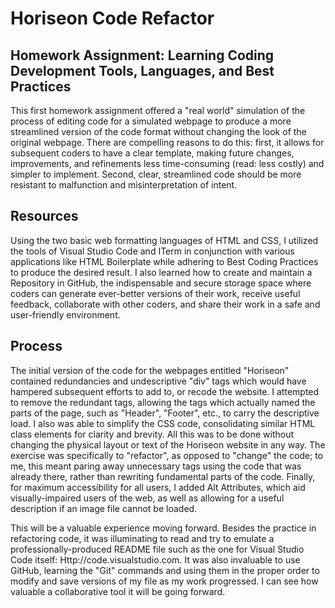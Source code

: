 # Horiseon Code Refactor


## Homework Assignment: Learning Coding Development Tools, Languages, and Best Practices

This first homework assignment offered a "real world" simulation of the process of editing code for a simulated webpage to produce a more streamlined version of the code format without changing the look of the original webpage. There are compelling reasons to do this: first, it allows for subsequent coders to have a clear template, making future changes, improvements, and refinements less time-consuming (read: less costly) and simpler to implement. Second, clear, streamlined code should be more resistant to malfunction and misinterpretation of intent.


## Resources

Using the two basic web formatting languages of HTML and CSS, I utilized the tools of Visual Studio Code and ITerm in conjunction with various applications like HTML Boilerplate while adhering to Best Coding Practices to produce the desired result. I also learned how to create and maintain a Repository in GitHub, the indispensable and secure storage space where coders can generate ever-better versions of their work, receive useful feedback, collaborate with other coders, and share their work in a safe and user-friendly environment.


## Process 

The initial version of the code for the webpages entitled "Horiseon" contained redundancies and undescriptive "div" tags which would have hampered subsequent efforts to add to, or recode the website. I attempted to remove the redundant tags, allowing the tags which actually named the parts of the page, such as "Header", "Footer", etc., to carry the descriptive load. I also was able to simplify the CSS code, consolidating similar HTML class elements for clarity and brevity. All this was to be done without changing the physical layout or text of the Horiseon website in any way. The exercise was specifically to "refactor", as opposed to "change" the code; to me, this meant paring away unnecessary tags using the code that was already there, rather than rewriting fundamental parts of the code. Finally, for maximum accessibility for all users, I added Alt Attributes, which aid visually-impaired users of the web, as well as allowing for a useful description if an image file cannot be loaded. 

This will be a valuable experience moving forward. Besides the practice in refactoring code, it was illuminating to read and try to emulate a professionally-produced README file such as the one for Visual Studio Code itself: Http://code.visualstudio.com. It was also invaluable to use GitHub, learning the "Git" commands and using them in the proper order to modify and save versions of my file as my work progressed. I can see how valuable a collaborative tool it will be going forward.

